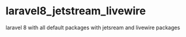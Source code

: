 # laravel8_jetstream_livewire
laravel 8 with all default packages with jetsream and livewire packages

